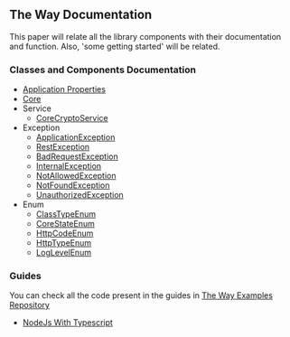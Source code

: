 ## The Way Documentation

This paper will relate all the library components with their documentation and function.
Also, 'some getting started' will be related.

### Classes and Components Documentation

 - [Application Properties](the-way/core/application-properties.md)
 - [Core](the-way/core/core.md)
 - Service
    - [CoreCryptoService](the-way/core/service/core-crypto-service-doc.md)
 - Exception
    - [ApplicationException](the-way/core/exception/application-exception.md)
    - [RestException](the-way/core/exception/rest-exception.md)
    - [BadRequestException](the-way/core/exception/bad-request-exception.md)
    - [InternalException](the-way/core/exception/internal-exception.md)
    - [NotAllowedException](the-way/core/exception/not-allowed-exception.md)
    - [NotFoundException](the-way/core/exception/not-found-exception.md)
    - [UnauthorizedException](the-way/core/exception/unauthorized.exception.md)
 - Enum
     - [ClassTypeEnum](the-way/core/shared/enum/class-type-enum.md)
     - [CoreStateEnum](the-way/core/shared/enum/core-state-enum.md)
     - [HttpCodeEnum](the-way/core/shared/enum/http-code-enum.md)
     - [HttpTypeEnum](the-way/core/shared/enum/http-type-enum.md)
     - [LogLevelEnum](the-way/core/shared/enum/log-level-enum.md)

### Guides

You can check all the code present in the guides in [The Way Examples Repository](https://github.com/umberware/the-way-examples)

 - [NodeJs With Typescript](guides/node-typescript-guide.md)